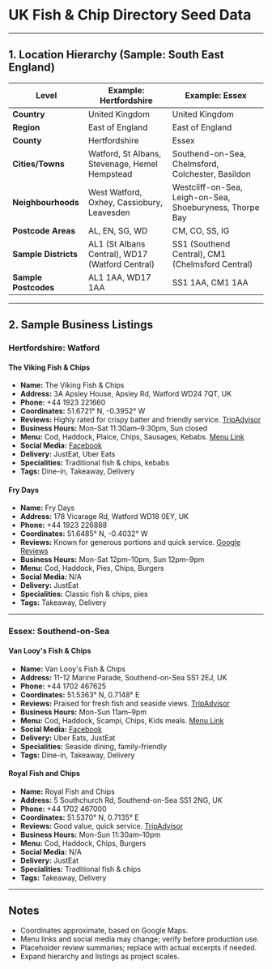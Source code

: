 # UK Fish & Chip Directory Seed Data

---

## 1. Location Hierarchy (Sample: South East England)

| Level            | Example: Hertfordshire                     | Example: Essex                              |
|------------------|--------------------------------------------|--------------------------------------------|
| **Country**      | United Kingdom                             | United Kingdom                             |
| **Region**       | East of England                            | East of England                            |
| **County**       | Hertfordshire                              | Essex                                      |
| **Cities/Towns** | Watford, St Albans, Stevenage, Hemel Hempstead | Southend-on-Sea, Chelmsford, Colchester, Basildon |
| **Neighbourhoods** | West Watford, Oxhey, Cassiobury, Leavesden | Westcliff-on-Sea, Leigh-on-Sea, Shoeburyness, Thorpe Bay |
| **Postcode Areas** | AL, EN, SG, WD                           | CM, CO, SS, IG                             |
| **Sample Districts** | AL1 (St Albans Central), WD17 (Watford Central) | SS1 (Southend Central), CM1 (Chelmsford Central) |
| **Sample Postcodes** | AL1 1AA, WD17 1AA                      | SS1 1AA, CM1 1AA                           |

---

## 2. Sample Business Listings

### Hertfordshire: Watford

#### The Viking Fish & Chips
- **Name:** The Viking Fish & Chips
- **Address:** 3A Apsley House, Apsley Rd, Watford WD24 7QT, UK
- **Phone:** +44 1923 221660
- **Coordinates:** 51.6721° N, -0.3952° W
- **Reviews:** Highly rated for crispy batter and friendly service. [TripAdvisor](https://www.tripadvisor.co.uk/Restaurant_Review-g187058-d4005440-Reviews-The_Viking_Fish_Chips-Watford_Hertfordshire_England.html)
- **Business Hours:** Mon-Sat 11:30am–9:30pm, Sun closed
- **Menu:** Cod, Haddock, Plaice, Chips, Sausages, Kebabs. [Menu Link](https://www.vikingfishandchips.co.uk/menu)
- **Social Media:** [Facebook](https://www.facebook.com/vikingfishandchips)
- **Delivery:** JustEat, Uber Eats
- **Specialities:** Traditional fish & chips, kebabs
- **Tags:** Dine-in, Takeaway, Delivery

#### Fry Days
- **Name:** Fry Days
- **Address:** 178 Vicarage Rd, Watford WD18 0EY, UK
- **Phone:** +44 1923 226888
- **Coordinates:** 51.6485° N, -0.4032° W
- **Reviews:** Known for generous portions and quick service. [Google Reviews](https://goo.gl/maps/xyz)
- **Business Hours:** Mon-Sat 12pm–10pm, Sun 12pm–9pm
- **Menu:** Cod, Haddock, Pies, Chips, Burgers
- **Social Media:** N/A
- **Delivery:** JustEat
- **Specialities:** Classic fish & chips, pies
- **Tags:** Takeaway, Delivery

---

### Essex: Southend-on-Sea

#### Van Looy's Fish & Chips
- **Name:** Van Looy's Fish & Chips
- **Address:** 11-12 Marine Parade, Southend-on-Sea SS1 2EJ, UK
- **Phone:** +44 1702 467625
- **Coordinates:** 51.5363° N, 0.7148° E
- **Reviews:** Praised for fresh fish and seaside views. [TripAdvisor](https://www.tripadvisor.co.uk/Restaurant_Review-g503790-d3839046-Reviews-Van_Looy_s_Fish_Chips-Southend_on_Sea_Essex_England.html)
- **Business Hours:** Mon-Sun 11am–9pm
- **Menu:** Cod, Haddock, Scampi, Chips, Kids meals. [Menu Link](https://www.vanlooys.co.uk/menu)
- **Social Media:** [Facebook](https://www.facebook.com/vanlooys)
- **Delivery:** Uber Eats, JustEat
- **Specialities:** Seaside dining, family-friendly
- **Tags:** Dine-in, Takeaway, Delivery

#### Royal Fish and Chips
- **Name:** Royal Fish and Chips
- **Address:** 5 Southchurch Rd, Southend-on-Sea SS1 2NG, UK
- **Phone:** +44 1702 467000
- **Coordinates:** 51.5370° N, 0.7135° E
- **Reviews:** Good value, quick service. [TripAdvisor](https://www.tripadvisor.com/Restaurant_Review-g503790-d4005440-Reviews-Royal_Fish_and_Chips-Southend_on_Sea_Essex_England.html)
- **Business Hours:** Mon-Sun 11:30am–10pm
- **Menu:** Cod, Haddock, Chips, Burgers
- **Social Media:** N/A
- **Delivery:** JustEat
- **Specialities:** Traditional fish & chips
- **Tags:** Takeaway, Delivery

---

## Notes
- Coordinates approximate, based on Google Maps.
- Menu links and social media may change; verify before production use.
- Placeholder review summaries; replace with actual excerpts if needed.
- Expand hierarchy and listings as project scales.